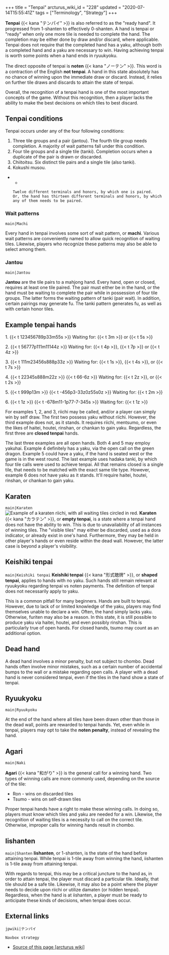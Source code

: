 +++
title = "Tenpai"
arcturus_wiki_id = "228"
updated = "2020-07-14T15:55:41Z"
tags = ["Terminology", "Strategy"]
+++

**Tenpai** {{< kana "テンパイ" >}} is also referred to as the "ready hand". It progressed from
1-shanten to effectively 0-shanten. A hand is tenpai or "ready" when only one more tile is needed to
complete the hand. The completion may be either done by draw and/or discard, where applicable.
Tenpai does not require that the completed hand has a yaku, although both a completed hand and a
yaku are necessary to win. Having achieving tenpai is worth some points when a hand ends in
ryuukyoku.

The direct opposite of tenpai is **noten** {{< kana "ノーテン" >}}. This word is a contraction of
the English **not tenpai**. A hand in this state absolutely has no chance of winning upon the
immediate draw or discard. Instead, it relies on further tile draws and discards to attain the state
of tenpai.

Overall, the recognition of a tenpai hand is one of the most important concepts of the game. Without
this recognition, then a player lacks the ability to make the best decisions on which tiles to best
discard.

## Tenpai conditions

Tenpai occurs under any of the four following conditions:

1.  Three tile groups and a pair (jantou). The fourth tile group needs completion. A majority of
    wait patterns fall under this condition.
2.  Four tile groups and a single tile (tanki). Completion occurs when a duplicate of the pair is
    drawn or discarded.
3.  Chiitoitsu. Six distinct tile pairs and a single tile (also tanki).
4.  Kokushi musou.

<!-- end list -->

- -


      Twelve different terminals and honors, by which one is paired.
      Or, the hand has thirteen different terminals and honors, by which any of them needs to be paired.

### Wait patterns

`main|Machi`

Every hand in tenpai involves some sort of wait pattern, or **machi**. Various wait patterns are
conveniently named to allow quick recognition of waiting tiles. Likewise, players who recognize
these patterns may also be able to select among them.

### Jantou

`main|Jantou`

**Jantou** are the tile pairs to a mahjong hand. Every hand, open or closed, requires at least one
tile paired. The pair must either be in the hand, or the hand must be waiting to complete the pair
while in possession of four tile groups. The latter forms the waiting pattern of tanki (pair wait).
In addition, certain pairings may generate fu. The tanki pattern generates fu, as well as with
certain honor tiles.

## Example tenpai hands

1\. {{< t 123456789p33m55s >}} Waiting for: {{< t 3m >}} or {{< t 5s >}}

2\. {{< t 56777p111m11144z >}} Waiting for: {{< t 4p >}}, {{< t 7p >}} or {{< t 4z >}}

3\. {{< t 111m23456s888p33z >}} Waiting for: {{< t 1s >}}, {{< t 4s >}}, or {{< t 7s >}}

4\. {{< t 22345s888m22z >}} {{< t 66-6z >}} Waiting for: {{< t 2z >}}, or {{< t 2s >}}

5\. {{< t 999p13m >}} {{< t -456p3-33z0z55s0z >}} Waiting for: {{< t 2m >}}

6\. {{< t 1z >}} {{< t -678m11-1p77-7-345s >}} Waiting for: {{< t 1z >}}

For examples 1, 2, and 3, riichi may be called, and/or a player can simply win by self draw. The
first two possess yaku without riichi. However, the third example does not, as it stands. It
requires riichi, mentsumo, or even the likes of haitei, houtei, rinshan, or chankan to gain yaku.
Regardless, the first three are **closed tenpai** hands.

The last three examples are all open hands. Both 4 and 5 may employ yakuhai. Example 4 definitely
has a yaku, via the open call on the green dragon. Example 5 could have a yaku, if the hand is
seated west or the game is in the west round. The last example uses hadaka tanki, by which four tile
calls were used to achieve tenpai. All that remains closed is a single tile, that needs to be
matched with the exact same tile type. However, example 6 does not have yaku as it stands. It'll
require haitei, houtei, rinshan, or chankan to gain yaku.

## Karaten

`main|Karaten`
![Example of a karaten riichi, with all waiting tiles circled in red.](Dead_Wait.png "Example of a karaten riichi, with all waiting tiles circled in red.")
**Karaten** {{< kana "カラテン" >}}, or **empty tenpai**, is a state where a tenpai hand does not
have the ability to win. This is due to unavailability of all instances of winning tiles. The
"visible tiles" may either be discarded, used as a dora indicator, or already exist in one's hand.
Furthermore, they may be held in other player's hands or even reside within the dead wall. However,
the latter case is beyond a player's visibility.

## Keishiki tenpai

`main|Keishiki tenpai` **Keishiki tenpai** {{< kana "形式聴牌" >}}, or **shaped tenpai**, applies to
hands with no yaku. Such hands still remain relevant at ryuukyoku regarding tenpai vs noten
payments. The definition of tenpai does not necessarily apply to yaku.

This is a common pitfall for many beginners. Hands are built to tenpai. However, due to lack of or
limited knowledge of the yaku, players may find themselves unable to declare a win. Often, the hand
simply lacks yaku. Otherwise, furiten may also be a reason. In this state, it is still possible to
produce yaku via haitei, houtei, and even possibly rinshan. This is particularly true of open hands.
For closed hands, tsumo may count as an additional option.

## Dead hand

A dead hand involves a minor penalty, but not subject to chombo. Dead hands often involve minor
mistakes, such as a certain number of accidental bumps to the wall or a mistake regarding open
calls. A player with a dead hand is never considered tenpai, even if the tiles in the hand show a
state of tenpai.

## Ryuukyoku

`main|Ryuukyoku`

At the end of the hand where all tiles have been drawn other than those in the dead wall, points are
rewarded to tenpai hands. Yet, even while in tenpai, players may opt to take the **noten penalty**,
instead of revealing the hand.

## Agari

`main|Naki`

**Agari** {{< kana "和がり" >}} is the general call for a winning hand. Two types of winning calls
are more commonly used, depending on the source of the tile:

- Ron - wins on discarded tiles
- Tsumo - wins on self-drawn tiles

Proper tenpai hands have a right to make these winning calls. In doing so, players must know which
tiles and yaku are needed for a win. Likewise, the recognition of waiting tiles is a necessity to
call on the correct tile. Otherwise, improper calls for winning hands result in chombo.

## Iishanten

`main|Shanten` **Iishanten**, or 1-shanten, is the state of the hand before attaining tenpai. While
tenpai is 1-tile away from winning the hand, iishanten is 1-tile away from attaining tenpai.

With regards to tenpai, this may be a critical juncture to the hand as, in order to attain tenpai,
the player must discard a particular tile. Ideally, that tile should be a safe tile. Likewise, it
may also be a point where the player needs to decide upon riichi or utilize damaten (or hidden
tenpai). Regardless, when the hand is at iishanten, a player must be ready to anticipate these kinds
of decisions, when tenpai does occur.

## External links

`jpwiki|テンパイ`

`Navbox strategy`

- [Source of this page [arcturus wiki]](http://arcturus.su/wiki/Tenpai)
